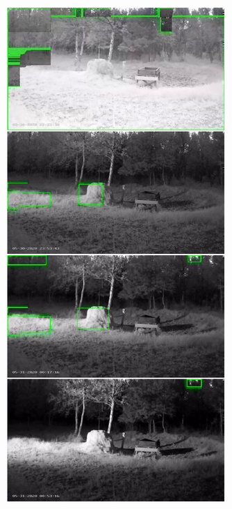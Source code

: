 ![20200530-231444-234449](in/20200530/20200530-231444-234449_0_.jpg)
![20200530-234454-000004](in/20200530/20200530-234454-000004_0_.jpg)
![20200531-000009-003014](in/20200531/20200531-000009-003014_0_.jpg)
![20200531-003019-010024](in/20200531/20200531-003019-010024_0_.jpg)

